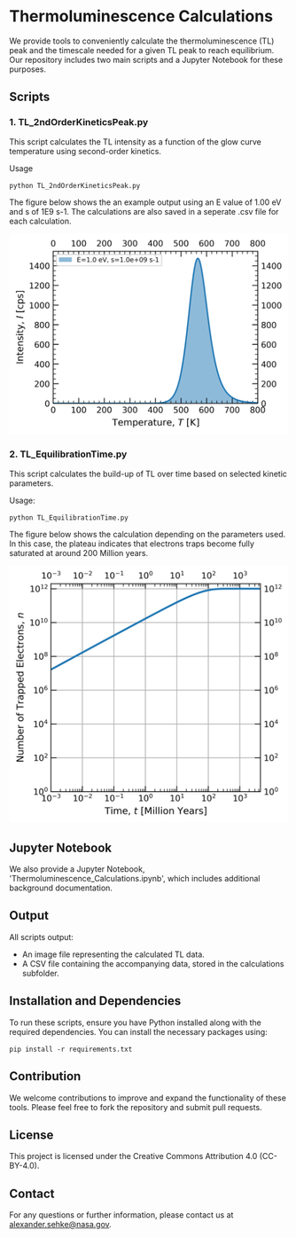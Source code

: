 # Thermoluminescence Calculations

We provide tools to conveniently calculate the thermoluminescence (TL) peak and the timescale needed for a given TL peak to reach equilibrium. Our repository includes two main scripts and a Jupyter Notebook for these purposes.

## Scripts

### 1. TL_2ndOrderKineticsPeak.py

This script calculates the TL intensity as a function of the glow curve temperature using second-order kinetics.

Usage
```
python TL_2ndOrderKineticsPeak.py
```

The figure below shows the an example output using an E value of 1.00 eV and s of 1E9 s-1. The calculations are also saved in a seperate .csv file for each calculation.

![Example 1](readme_files/SO_PeakCalc_E1.00eV_s1.0e+09s-1_Tp565.8K.png)

### 2. TL_EquilibrationTime.py
This script calculates the build-up of TL over time based on selected kinetic parameters.

Usage:
```
python TL_EquilibrationTime.py
```

The figure below shows the calculation depending on the parameters used. In this case, the plateau indicates that electrons traps become fully saturated at around 200 Million years.

![Example 2](readme_files/Trapped_Electrons_T_80K_E_0.55eV_s_1.0e+15.png)


## Jupyter Notebook
We also provide a Jupyter Notebook, 'Thermoluminescence_Calculations.ipynb', which includes additional background documentation.

## Output
All scripts output:

* An image file representing the calculated TL data.
* A CSV file containing the accompanying data, stored in the calculations subfolder.

## Installation and Dependencies
To run these scripts, ensure you have Python installed along with the required dependencies. You can install the necessary packages using:

```
pip install -r requirements.txt
```

## Contribution
We welcome contributions to improve and expand the functionality of these tools. Please feel free to fork the repository and submit pull requests.

## License
This project is licensed under the Creative Commons Attribution 4.0 (CC-BY-4.0).

## Contact
For any questions or further information, please contact us at alexander.sehke@nasa.gov.

